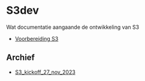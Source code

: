 # S3dev

Wat documentatie aangaande de ontwikkeling van S3

- [Voorbereiding S3](./Voorbereiding_S3/Voorbereiding_S3.md)

## Archief

- [S3_kickoff_27_nov_2023](./S3_kickoff_27_nov_2023/S3_kickoff_27_nov_2023.md)
